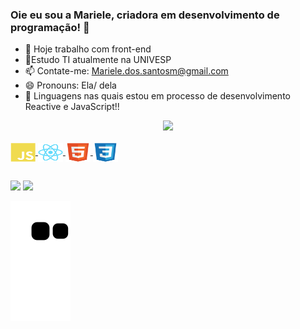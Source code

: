 ### Oie eu sou a Mariele, criadora em desenvolvimento de programação!  👋



- 🔭 Hoje trabalho com front-end
- 🌱Estudo TI atualmente na UNIVESP
- 📫 Contate-me: Mariele.dos.santosm@gmail.com
- 😄 Pronouns: Ela/ dela
- 📝 Linguagens nas quais estou em processo de desenvolvimento Reactive e JavaScript!!


<div align="center">
  <a href="https://github.com/Mari-sant">
  <img height="180em" src="https://github-readme-stats.vercel.app/api?username=Mari-sant&show_icons=true&theme=dracula&include_all_commits=true&count_private=true"/>
  </div>
  
<div style="display: inline_block"><br>
  
  <img align="center" alt="Mari-Js" height="30" width="40" src="https://raw.githubusercontent.com/devicons/devicon/master/icons/javascript/javascript-plain.svg">
  <img align="center" alt="Mari-React" height="30" width="40" src="https://raw.githubusercontent.com/devicons/devicon/master/icons/react/react-original.svg">
  <img align="center" alt="Mari-HTML" height="30" width="40" src="https://raw.githubusercontent.com/devicons/devicon/master/icons/html5/html5-original.svg">
  <img align="center" alt="Mari-CSS" height="30" width="40" src="https://raw.githubusercontent.com/devicons/devicon/master/icons/css3/css3-original.svg">
  
</div>
  
  ##
 
<div> 
 <a href = "mailto:mariele.dos.santosm@gmail.com"><img src="https://img.shields.io/badge/-Gmail-%23333?style=for-the-badge&logo=gmail&logoColor=white" target="_blank"></a>
 <a href="https://www.linkedin.com/mwlite/in/marielesa" target="_blank"><img src="https://img.shields.io/badge/-LinkedIn-%230077B5?style=for-the-badge&logo=linkedin&logoColor=white" target="_blank"></a> 

 
  ![Snake animation](https://github.com/rafaballerini/rafaballerini/blob/output/github-contribution-grid-snake.svg)
 
</div>

